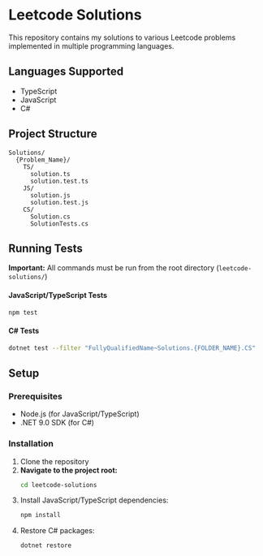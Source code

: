 # Leetcode Solutions

This repository contains my solutions to various Leetcode problems implemented in multiple programming languages.

## Languages Supported

- TypeScript
- JavaScript
- C#

## Project Structure

```
Solutions/
  {Problem_Name}/
    TS/
      solution.ts
      solution.test.ts
    JS/
      solution.js
      solution.test.js
    CS/
      Solution.cs
      SolutionTests.cs
```

## Running Tests

**Important:** All commands must be run from the root directory (`leetcode-solutions/`)

#### JavaScript/TypeScript Tests

```bash
npm test
```

#### C# Tests

```bash
dotnet test --filter "FullyQualifiedName~Solutions.{FOLDER_NAME}.CS"
```

## Setup

### Prerequisites

- Node.js (for JavaScript/TypeScript)
- .NET 9.0 SDK (for C#)

### Installation

1. Clone the repository
2. **Navigate to the project root:**
   ```bash
   cd leetcode-solutions
   ```
3. Install JavaScript/TypeScript dependencies:
   ```bash
   npm install
   ```
4. Restore C# packages:
   ```bash
   dotnet restore
   ```
